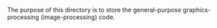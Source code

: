 The purpose of this directory is to store the general-purpose graphics-processing (image-processing) code.
